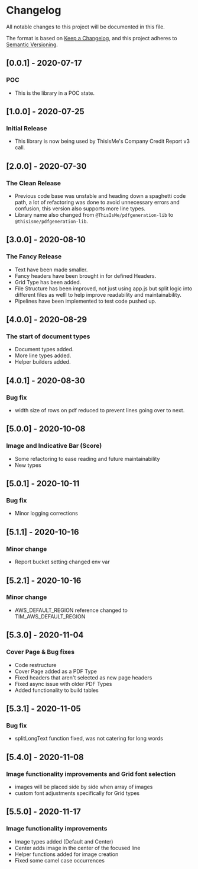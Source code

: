 # Changelog

All notable changes to this project will be documented in this file.

The format is based on [Keep a Changelog](https://keepachangelog.com/en/1.0.0/),
and this project adheres to [Semantic Versioning](https://semver.org/spec/v2.0.0.html).

## [0.0.1] - 2020-07-17

### POC

- This is the library in a POC state.

## [1.0.0] - 2020-07-25

### Initial Release

- This library is now being used by ThisIsMe's Company Credit Report v3 call.

## [2.0.0] - 2020-07-30

### The Clean Release

- Previous code base was unstable and heading down a spaghetti code path, a lot of refactoring was done to avoid unnecessary errors and confusion, this version also supports more line types.
- Library name also changed from `@ThisIsMe/pdfgeneration-lib` to `@thisisme/pdfgeneration-lib`.

## [3.0.0] - 2020-08-10

### The Fancy Release

- Text have been made smaller.
- Fancy headers have been brought in for defined Headers.
- Grid Type has been added.
- File Structure has been improved, not just using app.js but split logic into different files as welll to help improve readability and maintainability.
- Pipelines have been implemented to test code pushed up.

## [4.0.0] - 2020-08-29

### The start of document types

- Document types added.
- More line types added.
- Helper builders added.

## [4.0.1] - 2020-08-30

### Bug fix

- width size of rows on pdf reduced to prevent lines going over to next.

## [5.0.0] - 2020-10-08

### Image and Indicative Bar (Score)

- Some refactoring to ease reading and future maintainability
- New types

## [5.0.1] - 2020-10-11

### Bug fix

- Minor logging corrections

## [5.1.1] - 2020-10-16

### Minor change

- Report bucket setting changed env var

## [5.2.1] - 2020-10-16

### Minor change

- AWS_DEFAULT_REGION reference changed to TIM_AWS_DEFAULT_REGION

## [5.3.0] - 2020-11-04

### Cover Page & Bug fixes

- Code restructure
- Cover Page added as a PDF Type
- Fixed headers that aren't selected as new page headers
- Fixed async issue with older PDF Types
- Added functionality to build tables

## [5.3.1] - 2020-11-05

### Bug fix

- splitLongText function fixed, was not catering for long words

## [5.4.0] - 2020-11-08

### Image functionality improvements and Grid font selection

- images will be placed side by side when array of images
- custom font adjustments specifically for Grid types

## [5.5.0] - 2020-11-17

### Image functionality improvements

- Image types added (Default and Center)
- Center adds image in the center of the focused line
- Helper functions added for image creation
- Fixed some camel case occurrences

